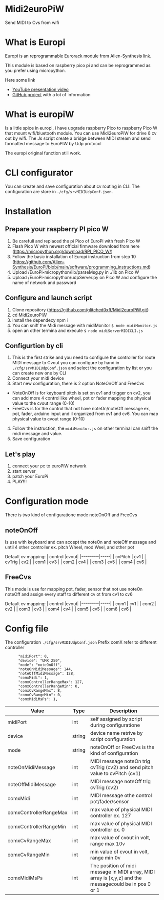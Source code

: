 # Midi2euroPiW
 Send MIDI to Cvs from wifi

# What is Europi
Europi is an reprogrammable Eurorack module from Allen-Synthesis [link](https://allensynthesis.co.uk/modules/europi.html). 

This module is based on raspberry pico pi and can be reprogrammed as you prefer using micropython. 

Here some link
- [YouTube presentation video](https://youtu.be/s4_gSMO9Mic?si=yGztF5QoFj23q2ck)
- [GitHub project](https://github.com/Allen-Synthesis/EuroPi) with a lot of information

# What is europiW
Is a little spice in europi, i have upgrade raspberry Pico to raspberry Pico W that mount wifi/bluetooth module.
You can use Midi2euroPiW for drive 6 cv out by wifi.
The Js script create a bridge between MIDI stream and send formatted message to EuroPiW by Udp protocol

The europi original function still work.

# CLI configurator
You can create and save configuration about cv routing in CLI.
The configuration are store in `./cfg/srvMIDIUdpConf.json`.

# Installation

## Prepare your raspberry PI pico W
1. Be carefull and replaced the pi Pico of EuroPi with fresh Pico W
2. Flash Pico W with newest official firmware download from here (https://micropython.org/download/RPI_PICO_W/)
3. Follow the basic installation of Europi instruction from step 10 (https://github.com/Allen-Synthesis/EuroPi/blob/main/software/programming_instructions.md) 
4. Upload /EuroPi-micropython/lib/parseMsg.py in ./lib on Pico W
5. Upload /EuroPi-micropython/udpServer.py on Pico W and configure the name of network and password

## Configure and launch script
1. Clone repository (https://github.com/glitched0xff/Midi2euroPiW.git)
2. cd Midi2euroPiW
3. install the dependecy npm i
4. You can sniff the Midi message with midiMonitor `$ node midiMonitor.js`
5. open an other termina and execute `$ node midiServerMIDICLI.js`

## Configurtion by cli
1. This is the first strike and you need to configure the controller for route MIDI message to Cvout
you can configure by hand in `./cfg/srvMIDIUdpConf.json` and select the configuration by list or you can create new one by CLI
2. Connect your midi device
3. Start new configuration, there is 2 option NoteOnOff and FreeCvs 
- NoteOnOff is for keyboard pitch is set on cv1 and trigger on cv2, you can add more 4 control like wheel, pot or fader mapping the physical value to the cvout range (0-10)
- FreeCvs is for the control that not have noteOn/noteOff message ex, pot, fader, arduino input and il organized from cv1 and cv6. You can map physical value to cvout range (0-10)
4. Follow the instruction, the `midiMonitor.js` on other terminal can sniff the midi message and value.
5. Save configuration

## Let's play
1. connect your pc to euroPiW network
2. start server
3. patch your EuroPi
4. PLAY!!!

# Configuration mode
There is two kind of configuratione mode noteOnOff and FreeCvs

## noteOnOff
Is use with keyboard and can accept the noteOn and noteOff message and until 4 other controller ex. pitch Wheel, mod Weel, and other pot

Default cv mapping:
| control |cvout|
|---------|-----|
| cvPitch | cv1 |
| cvTrig  | cv2 |
| com1    | cv3 |
| com2    | cv4 |
| com3    | cv5 |
| com4    | cv6 |

## FreeCvs
This mode is use for mapping pot, fader, sensor that not use noteOn noteOff and assign every staff to different cv ot from cv1 to cv6

Default cv mapping:
| control |cvout|
|---------|-----|
| com1    | cv1 |
| com2    | cv2 |
| com3    | cv3 |
| com4    | cv4 |
| com5    | cv5 |
| com6    | cv6 |


# Config file

The configuration `./cfg/srvMIDIUdpConf.json`
Prefix comX refer to different controller

```
      "midiPort": 0,
      "device": "UMX 250",
      "mode": "noteOnOff",
      "noteOnMidiMessage": 144,
      "noteOffMidiMessage": 128,
      "comxMidi": 1,
      "comxControllerRangeMax": 127,
      "comxControllerRangeMin": 0,
      "comxCvRangeMax": 8,
      "comxCvRangeMin": 0,
      "comxMidiMsPs": 1,
```

| Value  | Type | Description|
| ---------------------- | ------ | ---------------------------------------------------- |
| midiPort               | int    | self assigned by script during configuratione |
| device                 | string | device name retrive by script configuration |
| mode                   | string | noteOnOff or FreeCvs is the kind of configuration|
| noteOnMidiMessage      | int    | MIDI message noteOn trig cvTrig (cv2) and send pitch value to cvPitch (cv1)|
| noteOffMidiMessage     | int    | MIDI message noteOff trig cvTrig (cv2)|
| comxMidi               | int    | MIDI message othe control pot/fader/sensor |
| comxControllerRangeMax | int    | max value of physical MIDI controller ex. 127 |
| comxControllerRangeMin | int    | max value of physical MIDI controller ex. 0 |
| comxCvRangeMax         | int    | max value of cvout in volt, range max 10v |
| comxCvRangeMin         | int    | min value of cvout in volt, range min 0v |
| comxMidiMsPs           | int    | The position of midi message in MIDI array, MIDI array is [x,y,z] and the messagecould be in pos 0 or 1 |

